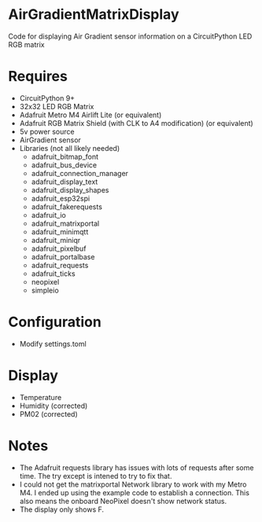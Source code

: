 # AirGradientMatrixDisplay
Code for displaying Air Gradient sensor information on a CircuitPython LED RGB matrix

# Requires
- CircuitPython 9+
- 32x32 LED RGB Matrix
- Adafruit Metro M4 Airlift Lite (or equivalent)
- Adafruit RGB Matrix Shield (with CLK to A4 modification) (or equivalent)
- 5v power source
- AirGradient sensor
- Libraries (not all likely needed)
  - adafruit_bitmap_font
  - adafruit_bus_device
  - adafruit_connection_manager
  - adafruit_display_text
  - adafruit_display_shapes
  - adafruit_esp32spi
  - adafruit_fakerequests
  - adafruit_io
  - adafruit_matrixportal
  - adafruit_minimqtt
  - adafruit_miniqr
  - adafruit_pixelbuf
  - adafruit_portalbase
  - adafruit_requests
  - adafruit_ticks
  - neopixel
  - simpleio

# Configuration
- Modify settings.toml

# Display
- Temperature
- Humidity (corrected)
- PM02 (corrected)

# Notes
- The Adafruit requests library has issues with lots of requests after some time. The try except is intened to try to fix that.
- I could not get the matrixportal Network library to work with my Metro M4. I ended up using the example code to establish a connection. This also means the onboard NeoPixel doesn't show network status.
- The display only shows F.
